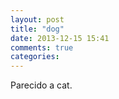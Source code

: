 ```yaml
---
layout: post
title: "dog"
date: 2013-12-15 15:41
comments: true
categories: 
---
```

Parecido a cat.

